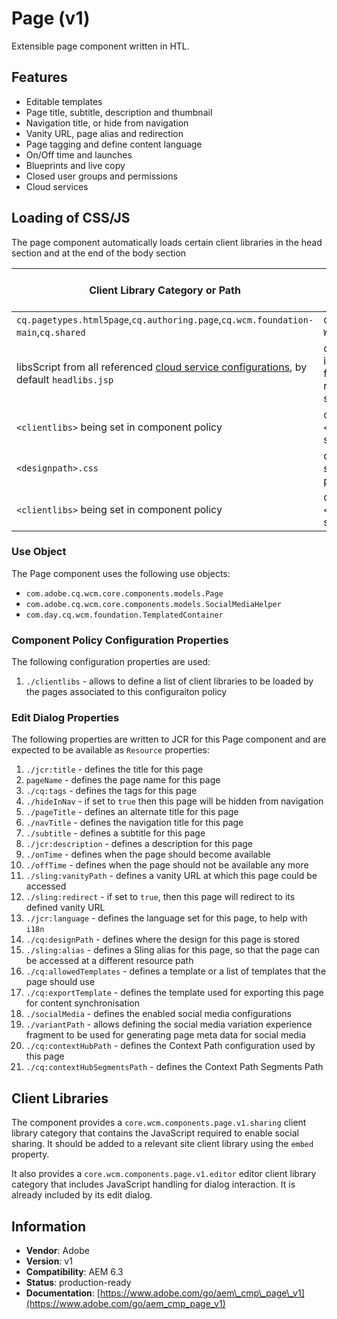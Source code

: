 <!--
Copyright 2017 Adobe Systems Incorporated

Licensed under the Apache License, Version 2.0 (the "License");
you may not use this file except in compliance with the License.
You may obtain a copy of the License at

    http://www.apache.org/licenses/LICENSE-2.0

Unless required by applicable law or agreed to in writing, software
distributed under the License is distributed on an "AS IS" BASIS,
WITHOUT WARRANTIES OR CONDITIONS OF ANY KIND, either express or implied.
See the License for the specific language governing permissions and
limitations under the License.
-->
Page (v1)
====
Extensible page component written in HTL.

## Features
* Editable templates
* Page title, subtitle, description and thumbnail
* Navigation title, or hide from navigation
* Vanity URL, page alias and redirection
* Page tagging and define content language
* On/Off time and launches
* Blueprints and live copy
* Closed user groups and permissions
* Cloud services

## Loading of CSS/JS
The page component automatically loads certain client libraries in the head section and at the end of the body section

Client Library Category or Path | Condition | Type | Head or Body
--- | --- | --- | --- 
`cq.pagetypes.html5page`,`cq.authoring.page`,`cq.wcm.foundation-main`,`cq.shared` | only for `WCMMode`!=`Disabled` | JS and CSS | Head
libsScript from all referenced [cloud service configurations](https://docs.adobe.com/docs/en/aem/6-3/develop/extending/cloud-service-configurations.html), by default `headlibs.jsp` | only in case there is a lib script found for the referenced cloud service config | anything | Head
`<clientlibs>` being set in component policy | only if `<clientlibs>` is set | CSS | Head
`<designpath>.css` | only if design is set for current page | CSS | Head
`<clientlibs>` being set in component policy | only if `<clientlibs>` is set | JS | Body

### Use Object
The Page component uses the following use objects:
* `com.adobe.cq.wcm.core.components.models.Page`
* `com.adobe.cq.wcm.core.components.models.SocialMediaHelper`
* `com.day.cq.wcm.foundation.TemplatedContainer`

### Component Policy Configuration Properties
The following configuration properties are used:

1. `./clientlibs` - allows to define a list of client libraries to be loaded by the pages associated to this configuraiton policy

### Edit Dialog Properties
The following properties are written to JCR for this Page component and are expected to be available as `Resource` properties:

1. `./jcr:title` - defines the title for this page
2. `pageName` - defines the page name for this page
3. `./cq:tags` - defines the tags for this page
4. `./hideInNav` - if set to `true` then this page will be hidden from navigation
5. `./pageTitle` - defines an alternate title for this page
6. `./navTitle` - defines the navigation title for this page
7. `./subtitle` - defines a subtitle for this page
8. `./jcr:description` - defines a description for this page
9.  `./onTime` - defines when the page should become available
10. `./offTime` - defines when the page should not be available any more
11. `./sling:vanityPath` - defines a vanity URL at which this page could be accessed
12. `./sling:redirect` - if set to `true`, then this page will redirect to its defined vanity URL
13. `./jcr:language` - defines the language set for this page, to help with `i18n`
14. `./cq:designPath` - defines where the design for this page is stored
15. `./sling:alias` - defines a Sling alias for this page, so that the page can be accessed at a different resource path
16. `./cq:allowedTemplates` - defines a template or a list of templates that the page should use
17. `./cq:exportTemplate` - defines the template used for exporting this page for content synchronisation
18. `./socialMedia` - defines the enabled social media configurations
19. `./variantPath` - allows defining the social media variation experience fragment to be used for generating page meta data for social
media
20. `./cq:contextHubPath` - defines the Context Path configuration used by this page
21. `./cq:contextHubSegmentsPath` - defines the Context Path Segments Path

## Client Libraries
The component provides a `core.wcm.components.page.v1.sharing` client library category that contains the JavaScript
required to enable social sharing. It should be added to a relevant site client library using the `embed` property.

It also provides a `core.wcm.components.page.v1.editor` editor client library category that includes
JavaScript handling for dialog interaction. It is already included by its edit dialog.

## Information
* **Vendor**: Adobe
* **Version**: v1
* **Compatibility**: AEM 6.3
* **Status**: production-ready
* **Documentation**: [https://www.adobe.com/go/aem\_cmp\_page\_v1](https://www.adobe.com/go/aem_cmp_page_v1)


